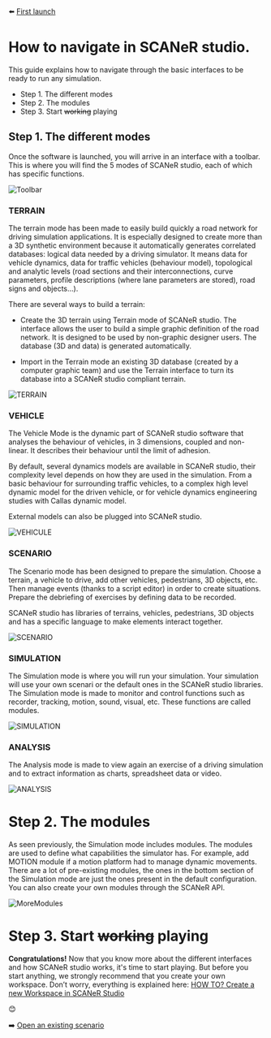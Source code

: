:arrow_left: [First launch](../HT_FirstLaunch/HT_FirstLaunch.md)

# How to navigate in SCANeR studio.

This guide explains how to navigate through the basic interfaces to be ready to run any simulation.

* Step 1. The different modes
* Step 2. The modules
* Step 3. Start ~~working~~ playing

## Step 1. The different modes

Once the software is launched, you will arrive in an interface with a toolbar. This is where you will find the 5 modes of SCANeR studio, each of which has specific functions.

![Toolbar](./assets/Toolbar.PNG)

### TERRAIN

The terrain mode has been made to easily build quickly a road network for driving simulation applications. It is especially designed to create more than a 3D synthetic environment because it automatically generates correlated databases: logical data needed by a driving simulator. It means data for vehicle dynamics, data for traffic vehicles (behaviour model), topological and analytic levels (road sections and their interconnections, curve parameters, profile descriptions (where lane parameters are stored), road signs and objects…).

There are several ways to build a terrain:

- Create the 3D terrain using Terrain mode of SCANeR studio. The interface allows the user to build a simple graphic definition of the road network. It is designed to be used by non-graphic designer users. The database (3D and data) is generated automatically.

- Import in the Terrain mode an existing 3D database (created by a computer graphic team) and use the Terrain interface to turn its database into a SCANeR studio compliant terrain.

![TERRAIN](./assets/TERRAIN.PNG)

### VEHICLE

The Vehicle Mode is the dynamic part of SCANeR studio software that analyses the behaviour of vehicles, in 3 dimensions, coupled and non-linear. It describes their behaviour until the limit of adhesion.

By default, several dynamics models are available in SCANeR studio, their complexity level depends on how they are used in the simulation. From a basic behaviour for surrounding traffic vehicles, to a complex high level dynamic model for the driven vehicle, or for vehicle dynamics engineering studies with Callas dynamic model.

External models can also be plugged into SCANeR studio.

![VEHICULE](./assets/VEHICULE.PNG)

### SCENARIO

The Scenario mode has been designed to prepare the simulation. Choose a terrain, a vehicle to drive, add other vehicles, pedestrians, 3D objects, etc. Then manage events (thanks to a script editor) in order to create situations. Prepare the debriefing of exercises by defining data to be recorded.

SCANeR studio has libraries of terrains, vehicles, pedestrians, 3D objects and has a specific language to make elements interact together.

![SCENARIO](./assets/SCENARIO.PNG)

### SIMULATION

The Simulation mode is where you will run your simulation. Your simulation will use your own scenari or the default ones in the SCANeR studio libraries. The Simulation mode is made to monitor and control functions such as recorder, tracking, motion, sound, visual, etc. These functions are called modules.

![SIMULATION](./assets/SIMULATION.PNG)

### ANALYSIS

The Analysis mode is made to view again an exercise of a driving simulation and to extract information as charts, spreadsheet data or video.

![ANALYSIS](./assets/ANALYSIS.PNG)

# Step 2. The modules

As seen previously, the Simulation mode includes modules. The modules are used to define what capabilities the simulator has. For example, add MOTION module if a motion platform had to manage dynamic movements. There are a lot of pre-existing modules, the ones in the bottom section of the Simulation mode are just the ones present in the default configuration. You can also create your own modules through the SCANeR API.

![MoreModules](./assets/MoreModules.PNG)

# Step 3. Start ~~working~~ playing

**Congratulations!** Now that you know more about the different interfaces and how SCANeR studio works, it's time to start playing. But before you start anything, we strongly recommend that you create your own workspace. Don’t worry, everything is explained here: [HOW TO? Create a new Workspace in SCANeR Studio](https://github.com/AVSGuillaume/Samples-Pack/blob/Pages/Pages/HT_Create_custom_work_environment/HT_Create_A_New_Workspace.md) 

😊

:arrow_right: [Open an existing scenario](../HT_Open_a_scenario/HT_Open_a_scenario.md)
